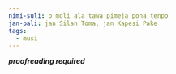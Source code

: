 ```yaml
---
nimi-suli: o moli ala tawa pimeja pona tenpo
jan-pali: jan Silan Toma, jan Kapesi Pake
tags:
  - musi
---
```

***proofreading required***